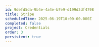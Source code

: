 ```yaml
---
id: 9defd5da-9b4e-4a4e-b7e9-d199d2df4798
title: Stripe
scheduledTime: 2025-06-19T10:00:00.000Z
completed: false
project: Credentials
order: 3
persistent: true
---
```


